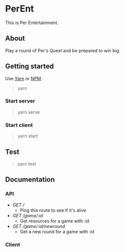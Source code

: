 # PerEnt
This is Per Entertainment.

## About 
Play a round of Per's Quest and be prepared to win big.

## Getting started
Use [Yarn]() or [NPM]().

> yarn

### Start server
> yarn serve

### Start client
> yarn start

## Test
> yarn test

## Documentation

### API
* *GET /*
    * Ping this route to see if it's alive
* *GET /game/:id*
    * Get resources for a game with :id
* *GET /game/:id/newround*
    * Get a new round for a game with :id

### Client